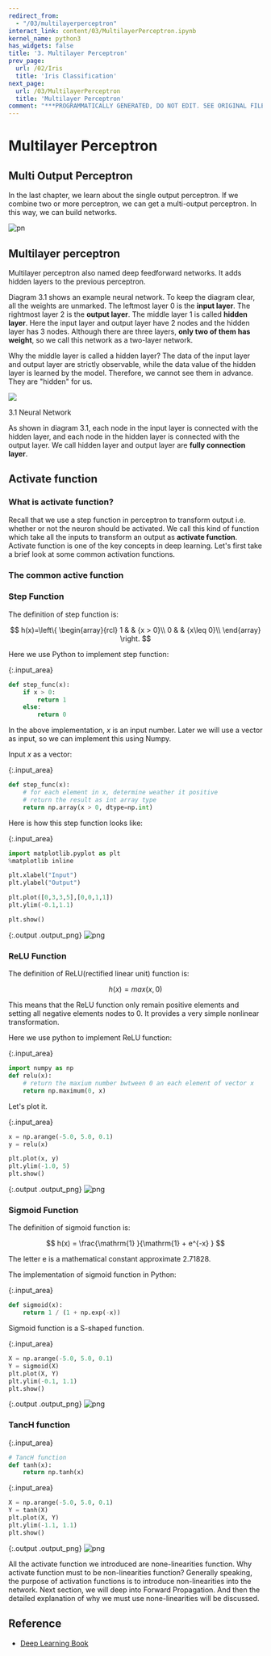 ```yaml
---
redirect_from:
  - "/03/multilayerperceptron"
interact_link: content/03/MultilayerPerceptron.ipynb
kernel_name: python3
has_widgets: false
title: '3. Multilayer Perceptron'
prev_page:
  url: /02/Iris
  title: 'Iris Classification'
next_page:
  url: /03/MultilayerPerceptron
  title: 'Multilayer Perceptron'
comment: "***PROGRAMMATICALLY GENERATED, DO NOT EDIT. SEE ORIGINAL FILES IN /content***"
---
```


# Multilayer Perceptron

## Multi Output Perceptron

In the last chapter, we learn about the single output perceptron. If we combine two or more perceptron, we can get a multi-output perceptron. In this way, we can build networks.

![pn](./img/per.png)

## Multilayer perceptron

Multilayer perceptron also named deep feedforward networks. It adds hidden layers to the previous perceptron.

Diagram 3.1 shows an example neural network. To keep the diagram clear, all the weights are unmarked. The leftmost layer 0 is the **input layer**. The rightmost layer 2 is the **output layer**. The middle layer 1 is called **hidden layer**. Here the input layer and output layer have 2 nodes and the hidden layer has 3 nodes. Although there are three layers, **only two of them has weight**, so we call this network as a two-layer network.

Why the middle layer is called a hidden layer? The data of the input layer and output layer are strictly observable, while the data value of the hidden layer is learned by the model. Therefore, we cannot see them in advance. They are "hidden" for us.

![](./img/layer.png)

3.1 Neural Network

As shown in diagram 3.1, each node in the input layer is connected with the hidden layer, and each node in the hidden layer is connected with the output layer. We call hidden layer and output layer are **fully connection layer**.

## Activate function

### What is activate function?

Recall that we use a step function in perceptron to transform output i.e. whether or not the neuron should be activated. We call this kind of function which take all the inputs to transform an output as **activate function**. 
Activate function is one of the key concepts in deep learning. Let's first take a brief look at some common activation functions.

### The common active function

### Step Function

The definition of step function is:


$$
h(x)=\left\{
\begin{array}{rcl}
1       &      & {x > 0}\\
0     &      & {x\leq 0}\\
\end{array} \right.
$$

Here we use Python to implement step function:



{:.input_area}
```python
def step_func(x):
    if x > 0:
        return 1
    else:
        return 0
```


In the above implementation, $x$ is an input number. Later we will use a vector as input, so we can implement this using Numpy.

Input $x$ as a vector:



{:.input_area}
```python
def step_func(x):
    # for each element in x, determine weather it positive
    # return the result as int array type
    return np.array(x > 0, dtype=np.int)
```


Here is how this step function looks like:



{:.input_area}
```python
import matplotlib.pyplot as plt
%matplotlib inline

plt.xlabel("Input")
plt.ylabel("Output")

plt.plot([0,3,3,5],[0,0,1,1])
plt.ylim(-0.1,1.1)

plt.show()
```



{:.output .output_png}
![png](/Users/yogayu/Library/Mobile%20Documents/com~apple~CloudDocs/Documents/3%20%E9%A1%B9%E7%9B%AE/DeepLearningCourseGSoC/_build/images/03/MultilayerPerceptron_19_0.png)



###  ReLU Function

The definition of ReLU(rectified linear unit) function is:

$$h(x) = max(x,0)$$

This means that the ReLU function only remain positive elements and setting all negative elements nodes to 0. It provides a very simple nonlinear transformation.

Here we use python to implement ReLU function:



{:.input_area}
```python
import numpy as np
def relu(x):
    # return the maxium number bwtween 0 an each element of vector x
    return np.maximum(0, x)
```


Let's plot it.



{:.input_area}
```python
x = np.arange(-5.0, 5.0, 0.1)
y = relu(x)

plt.plot(x, y)
plt.ylim(-1.0, 5)
plt.show()
```



{:.output .output_png}
![png](/Users/yogayu/Library/Mobile%20Documents/com~apple~CloudDocs/Documents/3%20%E9%A1%B9%E7%9B%AE/DeepLearningCourseGSoC/_build/images/03/MultilayerPerceptron_26_0.png)



### Sigmoid Function

The definition of sigmoid function is:

$$ h(x) =  \frac{\mathrm{1} }{\mathrm{1} + e^{-x} }  $$ 

The letter e is a mathematical constant approximate 2.71828.

The implementation of sigmoid function in Python:



{:.input_area}
```python
def sigmoid(x):
    return 1 / (1 + np.exp(-x))
```


Sigmoid function is a S-shaped function.



{:.input_area}
```python
X = np.arange(-5.0, 5.0, 0.1)
Y = sigmoid(X)
plt.plot(X, Y)
plt.ylim(-0.1, 1.1)
plt.show()
```



{:.output .output_png}
![png](/Users/yogayu/Library/Mobile%20Documents/com~apple~CloudDocs/Documents/3%20%E9%A1%B9%E7%9B%AE/DeepLearningCourseGSoC/_build/images/03/MultilayerPerceptron_34_0.png)



### TancH function



{:.input_area}
```python
# TancH function
def tanh(x):
    return np.tanh(x)
```




{:.input_area}
```python
X = np.arange(-5.0, 5.0, 0.1)
Y = tanh(X)
plt.plot(X, Y)
plt.ylim(-1.1, 1.1)
plt.show()
```



{:.output .output_png}
![png](/Users/yogayu/Library/Mobile%20Documents/com~apple~CloudDocs/Documents/3%20%E9%A1%B9%E7%9B%AE/DeepLearningCourseGSoC/_build/images/03/MultilayerPerceptron_37_0.png)



All the activate function we introduced are none-linearities function. Why activate function must to be non-linearities function? Generally speaking, the purpose of activation functions is to introduce non-linearities into the network. Next section, we will deep into Forward Propagation. And then the detailed explanation of why we must use none-linearities will be discussed.

## Reference

- [Deep Learning Book](http://www.deeplearningbook.org/contents/part_practical.html)
